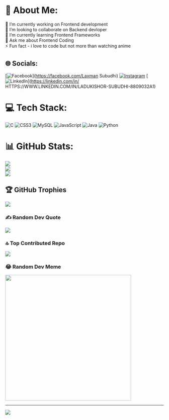 # 💫 About Me:
🔭 I’m currently working on Frontend development<br>👯 I’m looking to collaborate on Backend devloper<br>🌱 I’m currently learning Frontend Frameworks<br>💬 Ask me about Frontend Coding<br>⚡ Fun fact - i love to code but not more than watching anime


## 🌐 Socials:
[![Facebook](https://img.shields.io/badge/Facebook-%231877F2.svg?logo=Facebook&logoColor=white)](https://facebook.com/Laxman Subudhi) [![Instagram](https://img.shields.io/badge/Instagram-%23E4405F.svg?logo=Instagram&logoColor=white)](https://instagram.com/_Chin2__.) [![LinkedIn](https://img.shields.io/badge/LinkedIn-%230077B5.svg?logo=linkedin&logoColor=white)](https://linkedin.com/in/ HTTPS://WWW.LINKEDIN.COM/IN/LADUKISHOR-SUBUDHI-8809032A1) 

# 💻 Tech Stack:
![C](https://img.shields.io/badge/c-%2300599C.svg?style=flat&logo=c&logoColor=white) ![CSS3](https://img.shields.io/badge/css3-%231572B6.svg?style=flat&logo=css3&logoColor=white) ![MySQL](https://img.shields.io/badge/mysql-%2300000f.svg?style=flat&logo=mysql&logoColor=white) ![JavaScript](https://img.shields.io/badge/javascript-%23323330.svg?style=flat&logo=javascript&logoColor=%23F7DF1E) ![Java](https://img.shields.io/badge/java-%23ED8B00.svg?style=flat&logo=openjdk&logoColor=white) ![Python](https://img.shields.io/badge/python-3670A0?style=flat&logo=python&logoColor=ffdd54)
# 📊 GitHub Stats:
![](https://github-readme-stats.vercel.app/api?username=ladu9040&theme=dark&hide_border=false&include_all_commits=true&count_private=true)<br/>
![](https://github-readme-streak-stats.herokuapp.com/?user=ladu9040&theme=dark&hide_border=false)<br/>
![](https://github-readme-stats.vercel.app/api/top-langs/?username=ladu9040&theme=dark&hide_border=false&include_all_commits=true&count_private=true&layout=compact)

## 🏆 GitHub Trophies
![](https://github-profile-trophy.vercel.app/?username=ladu9040&theme=discord&no-frame=false&no-bg=false&margin-w=4)

### ✍️ Random Dev Quote
![](https://quotes-github-readme.vercel.app/api?type=horizontal&theme=dark)

### 🔝 Top Contributed Repo
![](https://github-contributor-stats.vercel.app/api?username=ladu9040&limit=5&theme=dark&combine_all_yearly_contributions=true)

### 😂 Random Dev Meme
<img src='https://randommeme-five.vercel.app/' style="height: 400px;"/>

---
[![](https://visitcount.itsvg.in/api?id=ladu9040&icon=4&color=0)](https://visitcount.itsvg.in)

<!-- Proudly created with GPRM ( https://gprm.itsvg.in ) -->
